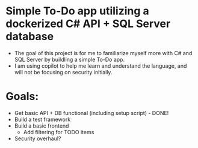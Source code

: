 # Simple To-Do app utilizing a dockerized C# API + SQL Server database
- The goal of this project is for me to familiarize myself more with C# and SQL Server by buildling a simple To-Do app.
- I am using copilot to help me learn and understand the language, and will not be focusing on security initially.

# Goals:
- Get basic API + DB functional (including setup script) - DONE!
- Build a test framework
- Build a basic frontend
    - Add filtering for TODO items
- Security overhaul?
